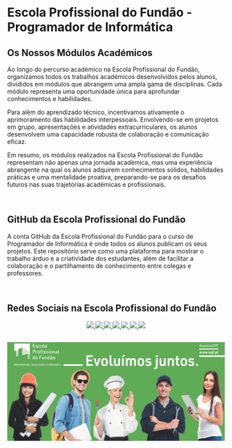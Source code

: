 <br>
<h1>Escola Profissional do Fundão - Programador de Informática</h1>
<h2>Os Nossos Módulos Académicos</h2>
<p>Ao longo do percurso académico na Escola Profissional do Fundão, organizamos todos os trabalhos académicos desenvolvidos pelos alunos, divididos em módulos que abrangem uma ampla gama de disciplinas. Cada módulo representa uma oportunidade única para aprofundar conhecimentos e habilidades.</p>
<p>Para além do aprendizado técnico, incentivamos ativamente o aprimoramento das habilidades interpessoais. Envolvendo-se em projetos em grupo, apresentações e atividades extracurriculares, os alunos desenvolvem uma capacidade robusta de colaboração e comunicação eficaz.</p>
<p>Em resumo, os módulos realizados na Escola Profissional do Fundão representam não apenas uma jornada académica, mas uma experiência abrangente na qual os alunos adquirem conhecimentos sólidos, habilidades práticas e uma mentalidade proativa, preparando-se para os desafios futuros nas suas trajetórias académicas e profissionais.</p>
<br>
<h2>GitHub da Escola Profissional do Fundão</h2>
<p>A conta GitHub da Escola Profissional do Fundão para o curso de Programador de Informática é onde todos os alunos publicam os seus projetos. Este repositório serve como uma plataforma para mostrar o trabalho árduo e a criatividade dos estudantes, além de facilitar a colaboração e o partilhamento de conhecimento entre colegas e professores.</p>
<br>
<h2>Redes Sociais na Escola Profissional do Fundão</h2>
<div align="center">
  <a href="https://www.epfundao.edu.pt/" target="_blank">
    <img src="https://img.shields.io/badge/website-69BF6D?style=for-the-badge&logo=About.me&logoColor=white" target="_blank">
  </a>
  <a href="https://github.com/EpfPI" target="_blank">
    <img src="https://img.shields.io/badge/GitHub-69BF6D?style=for-the-badge&logo=github&logoColor=white" target="_blank">
  </a>
  <a href="https://www.linkedin.com/school/escola-profissional-do-fund%C3%A3o/mycompany/" target="_blank">
    <img src="https://img.shields.io/badge/LinkedIn-69BF6D?style=for-the-badge&logo=linkedin&logoColor=white" target="_blank">
  </a>
  <a href="https://www.facebook.com/EscolaProfissionalFundao" target="_blank">
    <img src="https://img.shields.io/badge/Facebook-69BF6D?style=for-the-badge&logo=facebook&logoColor=white" target="_blank">
  </a>
  <a href="https://www.instagram.com/escolaprofissionalfundao/" target="_blank">
    <img src="https://img.shields.io/badge/Instagram-69BF6D?style=for-the-badge&logo=instagram&logoColor=white" target="_blank">
  </a>
  <a href="https://twitter.com/EPFundao" target="_blank">
    <img src="https://img.shields.io/badge/Twitter-69BF6D?style=for-the-badge&logo=twitter&logoColor=white" target="_blank">
  </a>
  <a href="mailto:programadordeinformatica@epfundao.edu.pt" target="_blank">
    <img src="https://img.shields.io/badge/Gmail-69BF6D?style=for-the-badge&logo=gmail&logoColor=white" target="_blank">
  </a>
</div>
<h2></h2>
<img src="BannerEPF.png" alt="Banner na Escola Profissional do Fundão">

<br>
